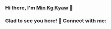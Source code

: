 ### Hi there, I'm [Min Kg Kyaw](https://www.facebook.com/min.kgkyaw) 👋

### Glad to see you here! 🤩 Connect with me: